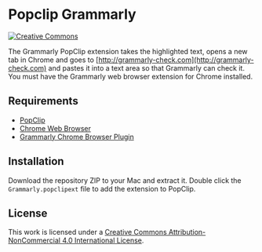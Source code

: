 # Popclip Grammarly

[![Creative Commons](https://flat.badgen.net/badge/license/CC-BY-NC-4.0/orange)](https://creativecommons.org/licenses/by-nc/4.0/)

The Grammarly PopClip extension takes the highlighted text, opens a new tab in Chrome and goes to [http://grammarly-check.com](http://grammarly-check.com) and pastes it into a text area so that Grammarly can check it. You must have the Grammarly web browser extension for Chrome installed.

## Requirements
- [PopClip](https://pilotmoon.com/popclip/)
- [Chrome Web Browser](https://www.google.com/chrome/)
- [Grammarly Chrome Browser Plugin](http://grammarly.com)

## Installation
Download the repository ZIP to your Mac and extract it. Double click the `Grammarly.popclipext` file to add the extension to PopClip.

## License
This work is licensed under a [Creative Commons Attribution-NonCommercial 4.0 International License](https://creativecommons.org/licenses/by-nc/4.0/).
